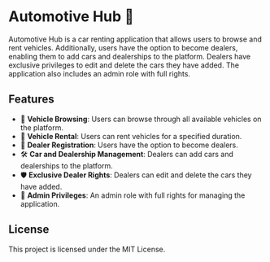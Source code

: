 # Automotive Hub 🚗

Automotive Hub is a car renting application that allows users to browse and rent vehicles. Additionally, users have the option to become dealers, enabling them to add cars and dealerships to the platform. Dealers have exclusive privileges to edit and delete the cars they have added. The application also includes an admin role with full rights.

## Features

- 🚗 **Vehicle Browsing**: Users can browse through all available vehicles on the platform.
- 🛒 **Vehicle Rental**: Users can rent vehicles for a specified duration.
- 🏢 **Dealer Registration**: Users have the option to become dealers.
- 🛠️ **Car and Dealership Management**: Dealers can add cars and dealerships to the platform.
- 🛡️ **Exclusive Dealer Rights**: Dealers can edit and delete the cars they have added.
- 👑 **Admin Privileges**: An admin role with full rights for managing the application.

## License
This project is licensed under the MIT License.

